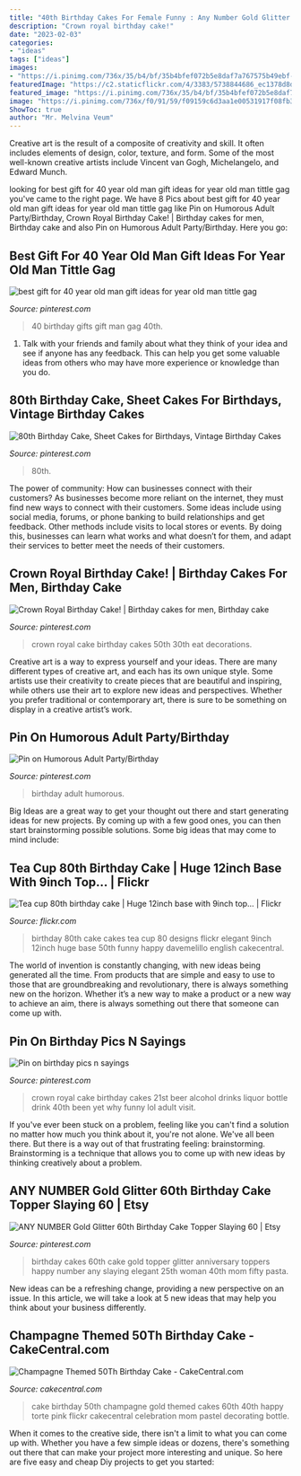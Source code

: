 ```yaml
---
title: "40th Birthday Cakes For Female Funny : Any Number Gold Glitter 60th Birthday Cake Topper Slaying 60"
description: "Crown royal birthday cake!"
date: "2023-02-03"
categories:
- "ideas"
tags: ["ideas"]
images:
- "https://i.pinimg.com/736x/35/b4/bf/35b4bfef072b5e8daf7a767575b49ebf--crown-royal-eat-cake.jpg"
featuredImage: "https://c2.staticflickr.com/4/3383/5738844686_ec1378d8d1_b.jpg"
featured_image: "https://i.pinimg.com/736x/35/b4/bf/35b4bfef072b5e8daf7a767575b49ebf--crown-royal-eat-cake.jpg"
image: "https://i.pinimg.com/736x/f0/91/59/f09159c6d3aa1e00531917f08fb3e0b8.jpg"
ShowToc: true
author: "Mr. Melvina Veum"
---
```



Creative art is the result of a composite of creativity and skill. It often includes elements of design, color, texture, and form. Some of the most well-known creative artists include Vincent van Gogh, Michelangelo, and Edward Munch.

	

		
looking for best gift for 40 year old man gift ideas for year old man tittle gag you've came to the right page. We have 8 Pics about best gift for 40 year old man gift ideas for year old man tittle gag like Pin on Humorous Adult Party/Birthday, Crown Royal Birthday Cake! | Birthday cakes for men, Birthday cake and also Pin on Humorous Adult Party/Birthday. Here you go:
		
    
## Best Gift For 40 Year Old Man Gift Ideas For Year Old Man Tittle Gag

<img loading=lazy src="https://i.pinimg.com/736x/f0/91/59/f09159c6d3aa1e00531917f08fb3e0b8.jpg" onerror="this.onerror=null;this.src='https://tse2.mm.bing.net/th?id=OIP.1HzL9FhnrXnqm3YwsOX_0gHaJ3&amp;pid=15.1';" alt="best gift for 40 year old man gift ideas for year old man tittle gag">

_Source: pinterest.com_

>40 birthday gifts gift man gag 40th. 

	

1. Talk with your friends and family about what they think of your idea and see if anyone has any feedback. This can help you get some valuable ideas from others who may have more experience or knowledge than you do.

    
## 80th Birthday Cake, Sheet Cakes For Birthdays, Vintage Birthday Cakes

<img loading=lazy src="https://i.pinimg.com/736x/35/f9/29/35f9298827c4d8d221239cf798862b30.jpg" onerror="this.onerror=null;this.src='https://tse4.mm.bing.net/th?id=OIP.U6aELImyLnbWoy4PYdYn8QHaK0&amp;pid=15.1';" alt="80th Birthday Cake, Sheet Cakes for Birthdays, Vintage Birthday Cakes">

_Source: pinterest.com_

>80th. 

	

The power of community: How can businesses connect with their customers?
As businesses become more reliant on the internet, they must find new ways to connect with their customers. Some ideas include using social media, forums, or phone banking to build relationships and get feedback. Other methods include visits to local stores or events. By doing this, businesses can learn what works and what doesn’t for them, and adapt their services to better meet the needs of their customers.

    
## Crown Royal Birthday Cake! | Birthday Cakes For Men, Birthday Cake

<img loading=lazy src="https://i.pinimg.com/736x/35/b4/bf/35b4bfef072b5e8daf7a767575b49ebf--crown-royal-eat-cake.jpg" onerror="this.onerror=null;this.src='https://tse4.mm.bing.net/th?id=OIP.BrVzO291-dwlRzzgdMCeeQHaJ7&amp;pid=15.1';" alt="Crown Royal Birthday Cake! | Birthday cakes for men, Birthday cake">

_Source: pinterest.com_

>crown royal cake birthday cakes 50th 30th eat decorations. 

	

Creative art is a way to express yourself and your ideas. There are many different types of creative art, and each has its own unique style. Some artists use their creativity to create pieces that are beautiful and inspiring, while others use their art to explore new ideas and perspectives. Whether you prefer traditional or contemporary art, there is sure to be something on display in a creative artist’s work.

    
## Pin On Humorous Adult Party/Birthday

<img loading=lazy src="https://i.pinimg.com/736x/25/2c/32/252c322d76d38dd3966dcca9d303fbc3.jpg" onerror="this.onerror=null;this.src='https://tse3.mm.bing.net/th?id=OIP.NVfvsQGeAjLOFxUOTNK6jQHaLH&amp;pid=15.1';" alt="Pin on Humorous Adult Party/Birthday">

_Source: pinterest.com_

>birthday adult humorous. 

	

Big Ideas are a great way to get your thought out there and start generating ideas for new projects. By coming up with a few good ones, you can then start brainstorming possible solutions. Some big ideas that may come to mind include: 

    
## Tea Cup 80th Birthday Cake | Huge 12inch Base With 9inch Top… | Flickr

<img loading=lazy src="https://c2.staticflickr.com/4/3383/5738844686_ec1378d8d1_b.jpg" onerror="this.onerror=null;this.src='https://tse2.mm.bing.net/th?id=OIP.eK8dMd5RO9_3WEHfGf4x8gHaJ4&amp;pid=15.1';" alt="Tea cup 80th birthday cake | Huge 12inch base with 9inch top… | Flickr">

_Source: flickr.com_

>birthday 80th cake cakes tea cup 80 designs flickr elegant 9inch 12inch huge base 50th funny happy davemelillo english cakecentral. 

	

The world of invention is constantly changing, with new ideas being generated all the time. From products that are simple and easy to use to those that are groundbreaking and revolutionary, there is always something new on the horizon. Whether it’s a new way to make a product or a new way to achieve an aim, there is always something out there that someone can come up with.

    
## Pin On Birthday Pics N Sayings

<img loading=lazy src="https://i.pinimg.com/736x/b4/a4/9f/b4a49fd38e72d2597afa1516ae46228a--beer-cakes-baking-cakes.jpg" onerror="this.onerror=null;this.src='https://tse3.mm.bing.net/th?id=OIP.sGLPy_ENKr93TWiJDppdMQHaJ6&amp;pid=15.1';" alt="Pin on birthday pics n sayings">

_Source: pinterest.com_

>crown royal cake birthday cakes 21st beer alcohol drinks liquor bottle drink 40th been yet why funny lol adult visit. 

	

If you've ever been stuck on a problem, feeling like you can't find a solution no matter how much you think about it, you're not alone. We've all been there. But there is a way out of that frustrating feeling: brainstorming. Brainstorming is a technique that allows you to come up with new ideas by thinking creatively about a problem.

    
## ANY NUMBER Gold Glitter 60th Birthday Cake Topper Slaying 60 | Etsy

<img loading=lazy src="https://i.pinimg.com/736x/6c/33/bc/6c33bce75ce291dd91d9c95064675b27.jpg" onerror="this.onerror=null;this.src='https://tse2.mm.bing.net/th?id=OIP.uvIhu5cMJZuTVBo7ySthDwHaJ4&amp;pid=15.1';" alt="ANY NUMBER Gold Glitter 60th Birthday Cake Topper Slaying 60 | Etsy">

_Source: pinterest.com_

>birthday cakes 60th cake gold topper glitter anniversary toppers happy number any slaying elegant 25th woman 40th mom fifty pasta. 

	

New ideas can be a refreshing change, providing a new perspective on an issue. In this article, we will take a look at 5 new ideas that may help you think about your business differently.

    
## Champagne Themed 50Th Birthday Cake - CakeCentral.com

<img loading=lazy src="https://cdn001.cakecentral.com/gallery/2015/03/900_771686OIfH_champagne-themed-50th-birthday-cake.jpg" onerror="this.onerror=null;this.src='https://tse2.mm.bing.net/th?id=OIP.NBbVB-mccXf9LPYfJSQ2ngHaJ4&amp;pid=15.1';" alt="Champagne Themed 50Th Birthday Cake - CakeCentral.com">

_Source: cakecentral.com_

>cake birthday 50th champagne gold themed cakes 60th 40th happy torte pink flickr cakecentral celebration mom pastel decorating bottle. 

	

When it comes to the creative side, there isn't a limit to what you can come up with. Whether you have a few simple ideas or dozens, there's something out there that can make your project more interesting and unique. So here are five easy and cheap Diy projects to get you started: 

